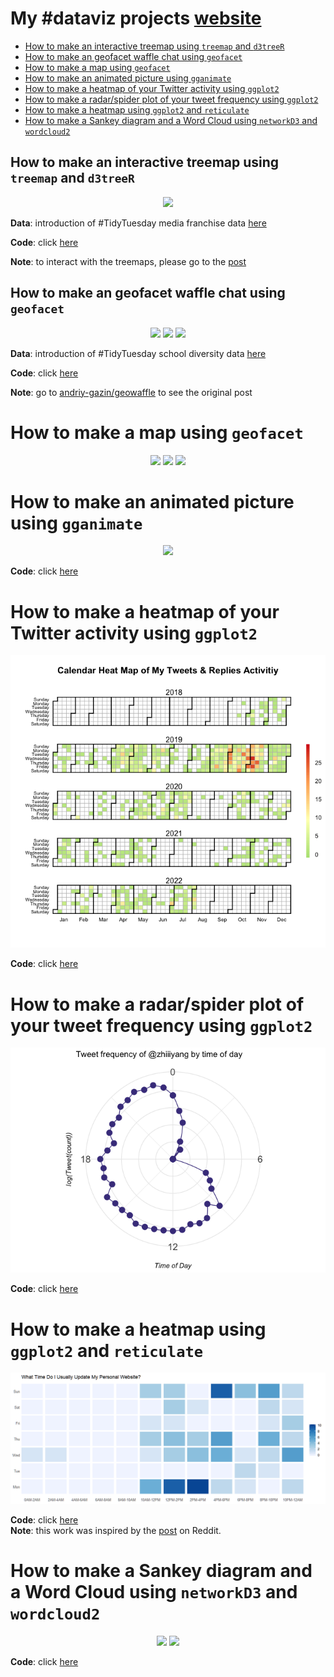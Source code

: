 # My #dataviz projects [website](https://zhiyang.netlify.com/project/viz/)

- [How to make an interactive treemap using `treemap` and `d3treeR`](https://github.com/zhiiiyang/tidytuesday#how-to-make-an-interactive-treemap-using-treemap-and-d3treer)
- [How to make an geofacet waffle chat using `geofacet`](https://github.com/zhiiiyang/tidytuesday#how-to-make-an-geofacet-waffle-chat-using-geofacet)
- [How to make a map using `geofacet`](https://github.com/zhiiiyang/tidytuesday#how-to-make-a-map-using-geofacet)
- [How to make an animated picture using `gganimate`](https://github.com/zhiiiyang/tidytuesday/blob/master/README.md#how-to-make-an-animated-picture-using-gganimate)
- [How to make a heatmap of your Twitter activity using `ggplot2`](https://github.com/zhiiiyang/tidytuesday/blob/master/README.md#how-to-make-a-heatmap-of-your-twitter-activity-using-ggplot2)
- [How to make a radar/spider plot of your tweet frequency using `ggplot2`](https://github.com/zhiiiyang/tidytuesday#how-to-make-a-radarspider-plot-of-your-tweet-frequency-using-ggplot2)
- [How to make a heatmap using `ggplot2` and `reticulate`](https://github.com/zhiiiyang/tidytuesday#how-to-make-a-heatmap-using-ggplot2-and-reticulate)
- [How to make a Sankey diagram and a Word Cloud using `networkD3` and `wordcloud2`](https://github.com/zhiiiyang/tidytuesday#how-to-make-a-sankey-diagram-and-a-word-cloud-using-networkd3-and-wordcloud2)

## How to make an interactive treemap using `treemap` and `d3treeR` 

<p align="center">
  <img src="2019-07-02_media-franchise/treemap.gif">
</p>

**Data**: introduction of #TidyTuesday media franchise data [here](https://github.com/rfordatascience/tidytuesday/tree/master/data/2019/2019-07-02)

**Code**: click [here](2019-07-02_media-franchise/script.R)

**Note**: to interact with the treemaps, please go to the [post](https://zhiyang.netlify.com/post/treemap/)


## How to make an geofacet waffle chat using `geofacet`  

<p align="center">
  <img src="2019-09-24_school-diversity/Diverse2016-2017.png" width=33%>
  <img src="2019-09-24_school-diversity/Undiverse2016-2017.png" width=33%/>
  <img src="2019-09-24_school-diversity/Extremely-undiverse2016-2017.png" width=33%/>
<p>


**Data**: introduction of #TidyTuesday school diversity data [here](https://github.com/rfordatascience/tidytuesday/tree/master/data/2019/2019-09-24)

**Code**: click [here](2019-09-24_school-diversity/script.Rmd)

**Note**: go to [andriy-gazin/geowaffle](https://github.com/andriy-gazin/geowaffle) to see the original post

# How to make a map using `geofacet` 
<p align="center">
  <img src="https://zhiyang.netlify.com/post/gaokao/featured.png" width=33%>
  <img src="https://zhiyang.netlify.com/post/gaokao/p2.png" width=33%>
  <img src="https://zhiyang.netlify.com/post/gaokao/p3.png" width=33%>
<p>

# How to make an animated picture using `gganimate`
<p align="center">
  <img src="2019-10-08_lifting/weights.gif" width="600"/>
<p>

**Code**: click [here](https://github.com/zhiiiyang/tidytuesday/tree/master/2019-10-08_lifting)

# How to make a heatmap of your Twitter activity using `ggplot2`

<p align="center">
  <img src="2019-12-20_heatmap/README_files/figure-html/unnamed-chunk-6-1.png" width="600"/>
<p>

**Code**: click [here](https://github.com/zhiiiyang/tidytuesday/tree/master/2019-12-20_heatmap)

# How to make a radar/spider plot of your tweet frequency using `ggplot2`

<p align="center">
  <img src="2019-12-25_radarplot/README_files/figure-html/unnamed-chunk-6-1.png" width="600"/>
<p>


**Code**: click [here](https://github.com/zhiiiyang/tidytuesday/tree/master/2019-12-25_radarplot)


# How to make a heatmap using `ggplot2` and `reticulate`

<p align="center">
  <img src="2019-12-25_geom_tile/README_files/figure-html/unnamed-chunk-4-1.png" width="1000"/>
<p>


**Code**: click [here](https://github.com/zhiiiyang/tidytuesday/tree/master/2019-12-25_geom_tile)  
**Note**: this work was inspired by the [post](https://www.reddit.com/r/dataisbeautiful/comments/eaiywv/first_post_here_i_wrote_a_python_script_that/) on Reddit. 


# How to make a Sankey diagram and a Word Cloud using `networkD3` and `wordcloud2`

<p align="center">
  <img src="2019-12-26_sankey/sankey.png" width=48%/>
  <img src="2019-12-26_sankey/twitter.png" width=48%/>
<p>

**Code**: click [here](https://github.com/zhiiiyang/tidytuesday/tree/master/2019-12-26_sankey) 
